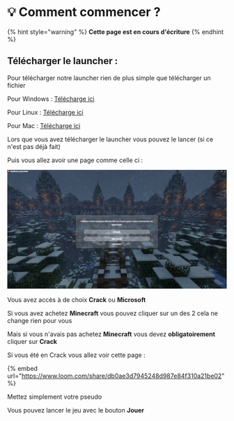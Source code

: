 # 💡 Comment commencer ?

{% hint style="warning" %}
**Cette page est en cours d'écriture**&#x20;
{% endhint %}

## Télécharger le launcher :&#x20;

Pour télécharger notre launcher rien de plus simple que télécharger un fichier&#x20;

Pour Windows : [Télécharge ici ](https://radium-mc.ml/)

Pour Linux : [Télécharge ici](https://radium-mc.ml/)

Pour Mac : [Télécharge ici](https://radium-mc.ml/)



Lors que vous avez télécharger le launcher vous pouvez le lancer (si ce n'est pas déjà fait)

Puis vous allez avoir une page comme celle ci :&#x20;

![](../.gitbook/assets/image.png)

Vous avez accès à de choix **Crack** ou **Microsoft**&#x20;

Si vous avez achetez **Minecraft** vous pouvez cliquer sur un des 2 cela ne change rien pour vous&#x20;

Mais si vous n'avais pas achetez **Minecraft** vous devez **obligatoirement** cliquer sur **Crack**



Si vous été en Crack vous allez voir cette page :&#x20;

{% embed url="https://www.loom.com/share/db0ae3d7945248d987e84f310a21be02" %}

Mettez simplement votre pseudo&#x20;



Vous pouvez lancer le jeu avec le bouton **Jouer**
